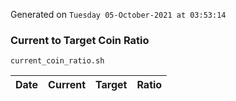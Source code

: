 Generated on `Tuesday 05-October-2021 at 03:53:14`

### Current to Target Coin Ratio
`current_coin_ratio.sh`

Date|Current|Target|Ratio
---|---|---|---
